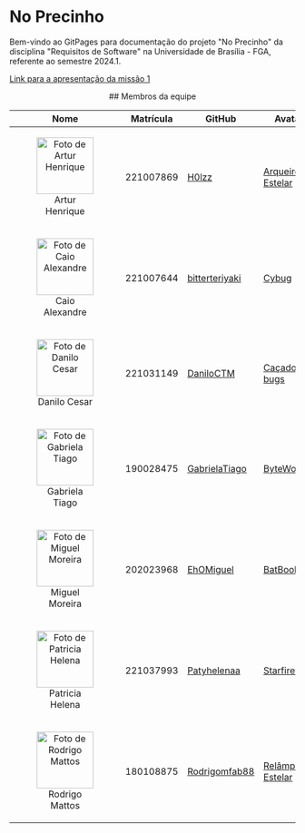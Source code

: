 # No Precinho

Bem-vindo ao GitPages para documentação do projeto "No Precinho" da disciplina "Requisitos de Software" na Universidade de Brasília - FGA, referente ao semestre 2024.1.

<a href="https://www.youtube.com/"> Link para a apresentação da missão 1</a>


<center>
## Membros da equipe



| Nome            | Matrícula  | GitHub                                        | Avatar                                                                      |
|-----------------|------------|-----------------------------------------------|-----------------------------------------------------------------------------|
| <figure align="center"><img src="https://github.com/H0lzz.png" alt="Foto de Artur Henrique" width="100px"/><figcaption>Artur Henrique</figcaption></figure>  | 221007869  | [H0lzz](https://github.com/H0lzz)            | [Arqueiro Estelar](./faccao/#1-artur-henrique)                              |
| <figure align="center"><img src="https://github.com/bitterteriyaki.png" alt="Foto de Caio Alexandre" width="100px"/><figcaption>Caio Alexandre</figcaption></figure>  | 221007644  | [bitterteriyaki](https://github.com/bitterteriyaki) | [Cybug](./faccao/#2-caio-alexandre)                              |
| <figure align="center"><img src="https://github.com/DaniloCTM.png" alt="Foto de Danilo Cesar" width="100px"/><figcaption>Danilo Cesar</figcaption></figure>    | 221031149  | [DaniloCTM](https://github.com/DaniloCTM)    | [Caçador de bugs](./faccao/#3-danilo-cesar)                                |
| <figure align="center"><img src="https://github.com/GabrielaTiago.png" alt="Foto de Gabriela Tiago" width="100px"/><figcaption>Gabriela Tiago</figcaption></figure>  | 190028475  | [GabrielaTiago](https://github.com/GabrielaTiago) | [ByteWoman](./faccao/#4-gabriela-tiago)                              |
| <figure align="center"><img src="https://github.com/EhOMiguel.png" alt="Foto de Miguel Moreira" width="100px"/><figcaption>Miguel Moreira</figcaption></figure>  | 202023968  | [EhOMiguel](https://github.com/EhOMiguel)    | [BatBoolean](./faccao/#5-miguel-moreira-lider-de-faccao)  |
| <figure align="center"><img src="https://github.com/Patyhelenaa.png" alt="Foto de Patricia Helena" width="100px"/><figcaption>Patricia Helena</figcaption></figure> | 221037993  | [Patyhelenaa](https://github.com/Patyhelenaa)| [Starfirewall](./faccao/#6-patricia-helena)                             |
| <figure align="center"><img src="https://github.com/Rodrigomfab88.png" alt="Foto de Rodrigo Mattos" width="100px"/><figcaption>Rodrigo Mattos</figcaption></figure>  | 180108875  | [Rodrigomfab88](https://github.com/Rodrigomfab88) | [Relâmpago Estelar](./faccao/#7-rodrigo-mattos)                              |
                         

</center>
